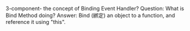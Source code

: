 


3-component-
    the concept of Binding Event Handler?
    Question: What is Bind Method doing?
    Answer:   Bind (綁定) an object to a function, and reference it using "this".
